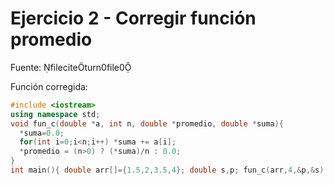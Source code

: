 # Ejercicio 2 - Corregir función promedio

Fuente: fileciteturn0file0

Función corregida:
```cpp
#include <iostream>
using namespace std;
void fun_c(double *a, int n, double *promedio, double *suma){
  *suma=0.0;
  for(int i=0;i<n;i++) *suma += a[i];
  *promedio = (n>0) ? (*suma)/n : 0.0;
}
int main(){ double arr[]={1.5,2,3.5,4}; double s,p; fun_c(arr,4,&p,&s); cout<<s<<" "<<p; }
```
